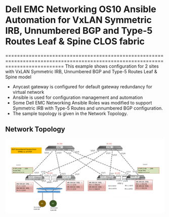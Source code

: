 # Dell EMC Networking OS10 Ansible Automation for VxLAN Symmetric IRB, Unnumbered BGP and Type-5 Routes Leaf & Spine CLOS fabric
================================================================================================================================
This example shows configuration for 2 sites with VxLAN Symmetric IRB, Unnumbered BGP and Type-5 Routes Leaf & Spine model
* Anycast gateway is configured for default gateway redundancy for virtual network 
* Ansible is used for configuration management and automation
* Some Dell EMC Networking Ansible Roles was modified to support Symmetric IRB with Type-5 Routes and unnumbered BGP configuration. 
* The sample topology is given in the Network Topology.

## Network Topology
![Network Topology](Ansible_Topology.png)
